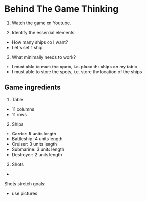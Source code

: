 # Behind The Game Thinking

1. Watch the game on Youtube.

2. Identify the essential elements.

- How many ships do I want?
- Let's set 1 ship.

3. What minimally needs to work?

- I must able to mark the spots, i.e. place the ships on my table
- I must able to store the spots, i.e. store the location of the ships

## Game ingredients

1. Table

- 11 columns
- 11 rows

2. Ships

- Carrier: 5 units length
- Battleship: 4 units length
- Cruiser: 3 units length
- Submarine: 3 units length
- Destroyer: 2 units length

3. Shots

-

Shots stretch goals:

- use pictures
